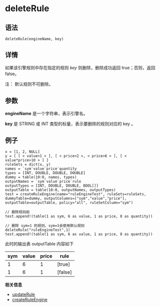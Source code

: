# deleteRule

## 语法

`deleteRule(engineName, key)`

## 详情

如果该引擎规则中存在指定的规则 *key* 则删除，删除成功返回 true；否则，返回 false。

注： 默认规则不可删除。

## 参数

**engineName** 是一个字符串，表示引擎名。

**key** 是 STRING 或 INT 类型的标量，表示要删除的规则对应的 key 。

## 例子

```
x = [1, 2, NULL]
y = [ [ < value>1 > ], [ < price<2 >, < price>6 > ], [ < value*price>10 > ] ]
ruleSets = dict(x, y)
names = `sym`value`price`quantity
types = [INT, DOUBLE, DOUBLE, DOUBLE]
dummy = table(10:0, names, types)
outputNames = `sym`value`price`rule
outputTypes = [INT, DOUBLE, DOUBLE, BOOL[]]
outputTable = table(10:0, outputNames, outputTypes)
test = createRuleEngine(name="ruleEngineTest", ruleSets=ruleSets, dummyTable=dummy, outputColumns=["sym","value","price"], outputTable=outputTable, policy="all", ruleSetColumn="sym")

// 删除规则前
test.append!(table(1 as sym, 6 as value, 1 as price, 8 as quantity))

// 删除 sym=1 的规则，sym=1会使用默认规则
deleteRule("ruleEngineTest",1)
test.append!(table(1 as sym, 6 as value, 1 as price, 8 as quantity))
```

此时的输出表 outputTable 内容如下

| sym | value | price | rule |
| --- | --- | --- | --- |
| 1 | 6 | 1 | [true] |
| 1 | 6 | 1 | [false] |

**相关信息**

* [updateRule](../u/updateRule.html "updateRule")
* [createRuleEngine](../c/createRuleEngine.html "createRuleEngine")

